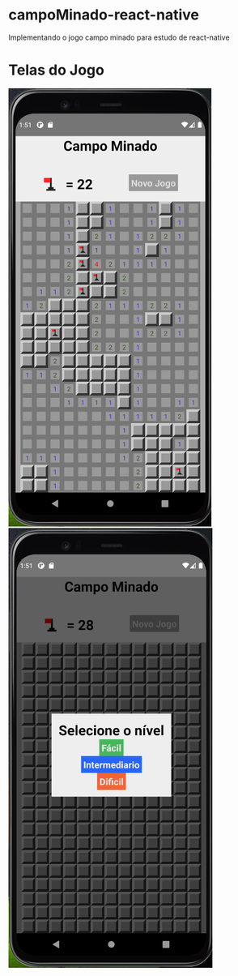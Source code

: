 # campoMinado-react-native

Implementando o jogo campo minado para estudo de react-native

# Telas do Jogo
![screenshot](01.png)
![screenshot](02.png)